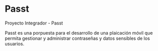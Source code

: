# Passt
Proyecto Integrador - Passt

Passt es una porpuesta para el desarrollo de una plaicación móvil que permita gestionar y administrar contraseñas y datos sensibles de los usuarios.
                
